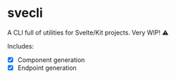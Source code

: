 # svecli

A CLI full of utilities for Svelte/Kit projects.
Very WIP! :warning:

Includes:

- [x] Component generation
- [x] Endpoint generation
